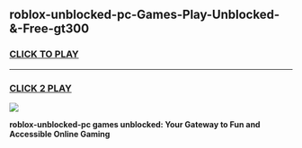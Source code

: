 
## roblox-unblocked-pc-Games-Play-Unblocked-&-Free-gt300
<h3>
<a href="https://premium76.site?title=roblox-unblocked-pc&ref=24A">CLICK TO PLAY</a></h3>
<hr>

<h3>
<a href="https://premium76.site?title=roblox-unblocked-pc&ref=24A">CLICK 2 PLAY</a>
  
</h3>

<a href="https://premium76.site?title=roblox-unblocked-pc&ref=24A"><img src="https://clearcache.store/games.png"></a>


**roblox-unblocked-pc games unblocked: Your Gateway to Fun and Accessible Online Gaming**
